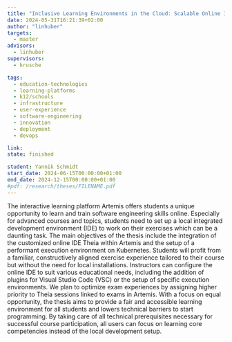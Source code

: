 ```yaml
---
title: "Inclusive Learning Environments in the Cloud: Scalable Online IDEs for Higher Education"
date: 2024-05-31T16:21:39+02:00
author: "linhuber"
targets:
  - master
advisors:
  - linhuber
supervisors:
  - krusche

tags:
  - education-technologies
  - learning-platforms
  - k12/schools
  - infrastructure
  - user-experience
  - software-engineering
  - innovation
  - deployment
  - devops

link: 
state: finished

student: Yannik Schmidt
start_date: 2024-06-15T00:00:00+01:00
end_date: 2024-12-15T00:00:00+01:00
#pdf: /research/theses/FILENAME.pdf
---
```

The interactive learning platform Artemis offers students a unique opportunity to learn and train software engineering skills online. Especially for advanced courses and topics, students need to set up a local integrated development environment (IDE) to work on their exercises which can be a daunting task. The main objectives of the thesis include the integration of the customized online IDE Theia within Artemis and the setup of a performant execution environment on Kubernetes.
Students will profit from a familiar, constructively aligned exercise experience tailored to their course but without the need for local installations. Instructors can configure the online IDE to suit various educational needs, including the addition of plugins for Visual Studio Code (VSC) or the setup of specific execution environments. We plan to optimize exam experiences by assigning higher priority to Theia sessions linked to exams in Artemis.
With a focus on equal opportunity, the thesis aims to provide a fair and accessible learning environment for all students and lowers technical barriers to start programming. By taking care of all technical prerequisites necessary for successful course participation, all users can focus on learning core competencies instead of the local development setup.
